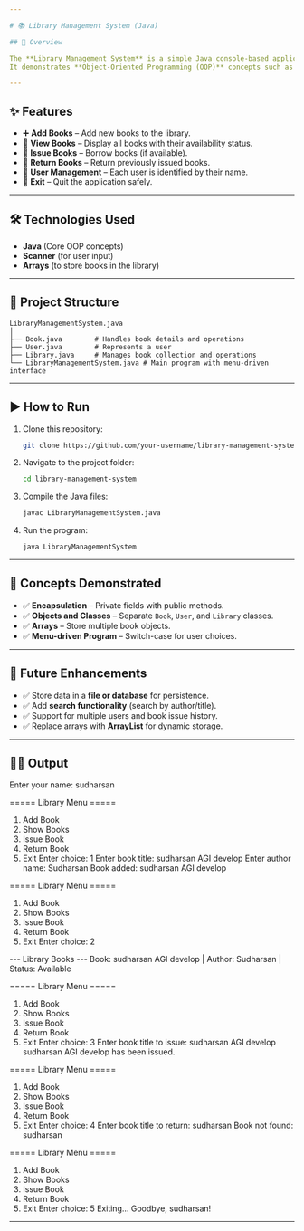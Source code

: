 ```yaml
---

# 📚 Library Management System (Java)

## 🚀 Overview

The **Library Management System** is a simple Java console-based application that allows users to **add books, issue books, return books, and view available books**.
It demonstrates **Object-Oriented Programming (OOP)** concepts such as **classes, objects, encapsulation, and arrays**.

---
```


## ✨ Features

* ➕ **Add Books** – Add new books to the library.
* 📖 **View Books** – Display all books with their availability status.
* 📕 **Issue Books** – Borrow books (if available).
* 📗 **Return Books** – Return previously issued books.
* 👤 **User Management** – Each user is identified by their name.
* 🛑 **Exit** – Quit the application safely.

---

## 🛠️ Technologies Used

* **Java** (Core OOP concepts)
* **Scanner** (for user input)
* **Arrays** (to store books in the library)

---

## 📂 Project Structure

```
LibraryManagementSystem.java
│
├── Book.java        # Handles book details and operations
├── User.java        # Represents a user
├── Library.java     # Manages book collection and operations
└── LibraryManagementSystem.java # Main program with menu-driven interface
```

---

## ▶️ How to Run

1. Clone this repository:

   ```bash
   git clone https://github.com/your-username/library-management-system.git
   ```

2. Navigate to the project folder:

   ```bash
   cd library-management-system
   ```

3. Compile the Java files:

   ```bash
   javac LibraryManagementSystem.java
   ```

4. Run the program:

   ```bash
   java LibraryManagementSystem
   ```

---

## 🎯 Concepts Demonstrated

* ✅ **Encapsulation** – Private fields with public methods.
* ✅ **Objects and Classes** – Separate `Book`, `User`, and `Library` classes.
* ✅ **Arrays** – Store multiple book objects.
* ✅ **Menu-driven Program** – Switch-case for user choices.

---

## 📌 Future Enhancements

* ✅ Store data in a **file or database** for persistence.
* ✅ Add **search functionality** (search by author/title).
* ✅ Support for multiple users and book issue history.
* ✅ Replace arrays with **ArrayList** for dynamic storage.

---

## 👨‍💻 Output

Enter your name: sudharsan

===== Library Menu =====
1. Add Book
2. Show Books
3. Issue Book
4. Return Book
5. Exit
Enter choice: 1
Enter book title: sudharsan AGI develop
Enter author name: Sudharsan
Book added: sudharsan AGI develop

===== Library Menu =====
1. Add Book
2. Show Books
3. Issue Book
4. Return Book
5. Exit
Enter choice: 2

--- Library Books ---
Book: sudharsan AGI develop | Author: Sudharsan | Status: Available

===== Library Menu =====
1. Add Book
2. Show Books
3. Issue Book
4. Return Book
5. Exit
Enter choice: 3
Enter book title to issue: sudharsan AGI develop
sudharsan AGI develop has been issued.

===== Library Menu =====
1. Add Book
2. Show Books
3. Issue Book
4. Return Book
5. Exit
Enter choice: 4
Enter book title to return: sudharsan
Book not found: sudharsan

===== Library Menu =====
1. Add Book
2. Show Books
3. Issue Book
4. Return Book
5. Exit
Enter choice: 5
Exiting... Goodbye, sudharsan!


---

